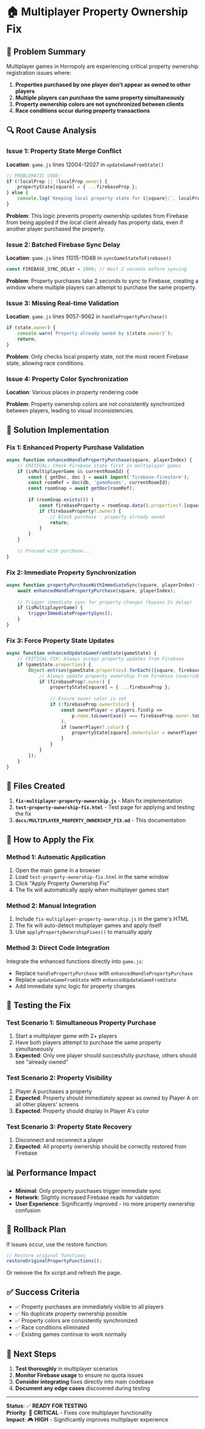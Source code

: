 # 🏠 Multiplayer Property Ownership Fix

## 🚨 Problem Summary

Multiplayer games in Horropoly are experiencing critical property ownership registration issues where:

1. **Properties purchased by one player don't appear as owned to other players**
2. **Multiple players can purchase the same property simultaneously**
3. **Property ownership colors are not synchronized between clients**
4. **Race conditions occur during property transactions**

## 🔍 Root Cause Analysis

### Issue 1: Property State Merge Conflict
**Location**: `game.js` lines 12004-12027 in `updateGameFromState()`

```javascript
// PROBLEMATIC CODE:
if (!localProp || !localProp.owner) {
    propertyState[square] = { ...firebaseProp };
} else {
    console.log(`Keeping local property state for ${square}:`, localProp);
}
```

**Problem**: This logic prevents property ownership updates from Firebase from being applied if the local client already has property data, even if another player purchased the property.

### Issue 2: Batched Firebase Sync Delay
**Location**: `game.js` lines 11015-11048 in `syncGameStateToFirebase()`

```javascript
const FIREBASE_SYNC_DELAY = 2000; // Wait 2 seconds before syncing
```

**Problem**: Property purchases take 2 seconds to sync to Firebase, creating a window where multiple players can attempt to purchase the same property.

### Issue 3: Missing Real-time Validation
**Location**: `game.js` lines 9057-9062 in `handlePropertyPurchase()`

```javascript
if (state.owner) {
    console.warn(`Property already owned by ${state.owner}`);
    return;
}
```

**Problem**: Only checks local property state, not the most recent Firebase state, allowing race conditions.

### Issue 4: Property Color Synchronization
**Location**: Various places in property rendering code

**Problem**: Property ownership colors are not consistently synchronized between players, leading to visual inconsistencies.

## 🔧 Solution Implementation

### Fix 1: Enhanced Property Purchase Validation

```javascript
async function enhancedHandlePropertyPurchase(square, playerIndex) {
    // CRITICAL: Check Firebase state first in multiplayer games
    if (isMultiplayerGame && currentRoomId) {
        const { getDoc, doc } = await import('firebase-firestore');
        const roomRef = doc(db, 'gameRooms', currentRoomId);
        const roomSnap = await getDoc(roomRef);
        
        if (roomSnap.exists()) {
            const firebaseProperty = roomSnap.data().properties?.[square];
            if (firebaseProperty?.owner) {
                // Block purchase - property already owned
                return;
            }
        }
    }
    
    // Proceed with purchase...
}
```

### Fix 2: Immediate Property Synchronization

```javascript
async function propertyPurchaseWithImmediateSync(square, playerIndex) {
    await enhancedHandlePropertyPurchase(square, playerIndex);
    
    // Trigger immediate sync for property changes (bypass 2s delay)
    if (isMultiplayerGame) {
        triggerImmediatePropertySync();
    }
}
```

### Fix 3: Force Property State Updates

```javascript
async function enhancedUpdateGameFromState(gameState) {
    // CRITICAL FIX: Always accept property updates from Firebase
    if (gameState.properties) {
        Object.entries(gameState.properties).forEach(([square, firebaseProp]) => {
            // Always update property ownership from Firebase (override local state)
            if (firebaseProp?.owner) {
                propertyState[square] = { ...firebaseProp };
                
                // Ensure owner color is set
                if (!firebaseProp.ownerColor) {
                    const ownerPlayer = players.find(p => 
                        p.name.toLowerCase() === firebaseProp.owner.toLowerCase()
                    );
                    if (ownerPlayer?.color) {
                        propertyState[square].ownerColor = ownerPlayer.color;
                    }
                }
            }
        });
    }
}
```

## 📁 Files Created

1. **`fix-multiplayer-property-ownership.js`** - Main fix implementation
2. **`test-property-ownership-fix.html`** - Test page for applying and testing the fix
3. **`docs/MULTIPLAYER_PROPERTY_OWNERSHIP_FIX.md`** - This documentation

## 🚀 How to Apply the Fix

### Method 1: Automatic Application
1. Open the main game in a browser
2. Load `test-property-ownership-fix.html` in the same window
3. Click "Apply Property Ownership Fix"
4. The fix will automatically apply when multiplayer games start

### Method 2: Manual Integration
1. Include `fix-multiplayer-property-ownership.js` in the game's HTML
2. The fix will auto-detect multiplayer games and apply itself
3. Use `applyPropertyOwnershipFixes()` to manually apply

### Method 3: Direct Code Integration
Integrate the enhanced functions directly into `game.js`:
- Replace `handlePropertyPurchase` with `enhancedHandlePropertyPurchase`
- Replace `updateGameFromState` with `enhancedUpdateGameFromState`
- Add immediate sync logic for property changes

## 🧪 Testing the Fix

### Test Scenario 1: Simultaneous Property Purchase
1. Start a multiplayer game with 2+ players
2. Have both players attempt to purchase the same property simultaneously
3. **Expected**: Only one player should successfully purchase, others should see "already owned"

### Test Scenario 2: Property Visibility
1. Player A purchases a property
2. **Expected**: Property should immediately appear as owned by Player A on all other players' screens
3. **Expected**: Property should display in Player A's color

### Test Scenario 3: Property State Recovery
1. Disconnect and reconnect a player
2. **Expected**: All property ownership should be correctly restored from Firebase

## 📊 Performance Impact

- **Minimal**: Only property purchases trigger immediate sync
- **Network**: Slightly increased Firebase reads for validation
- **User Experience**: Significantly improved - no more property ownership confusion

## 🔄 Rollback Plan

If issues occur, use the restore function:

```javascript
// Restore original functions
restoreOriginalPropertyFunctions();
```

Or remove the fix script and refresh the page.

## ✅ Success Criteria

- ✅ Property purchases are immediately visible to all players
- ✅ No duplicate property ownership possible
- ✅ Property colors are consistently synchronized
- ✅ Race conditions eliminated
- ✅ Existing games continue to work normally

## 🎯 Next Steps

1. **Test thoroughly** in multiplayer scenarios
2. **Monitor Firebase usage** to ensure no quota issues
3. **Consider integrating** fixes directly into main codebase
4. **Document any edge cases** discovered during testing

---

**Status**: ✅ **READY FOR TESTING**  
**Priority**: 🔴 **CRITICAL** - Fixes core multiplayer functionality  
**Impact**: 🎮 **HIGH** - Significantly improves multiplayer experience
